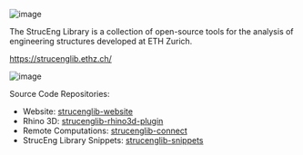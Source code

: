 ![image](https://user-images.githubusercontent.com/2311941/216575998-ad2a09fe-27f4-4014-92d0-aec153c958ef.png)

The StrucEng Library is a collection of open-source tools for the analysis of engineering structures developed at ETH Zurich.

https://strucenglib.ethz.ch/

![image](https://user-images.githubusercontent.com/2311941/216822706-2cb8a03e-64fb-4a03-b6a9-f0333dba6c28.png)


Source Code Repositories:
- Website: [strucenglib-website](https://github.com/StrucEng-Library-kfmresearch/strucenglib-website)
- Rhino 3D: [strucenglib-rhino3d-plugin](https://github.com/StrucEng-Library-kfmresearch/strucenglib-rhino3d-plugin)
- Remote Computations: [strucenglib-connect](https://github.com/StrucEng-Library-kfmresearch/strucenglib-connect)
- StrucEng Library Snippets: [strucenglib-snippets](https://github.com/StrucEng-Library-kfmresearch/strucenglib-snippets)
